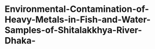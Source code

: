 # Environmental-Contamination-of-Heavy-Metals-in-Fish-and-Water-Samples-of-Shitalakkhya-River-Dhaka-